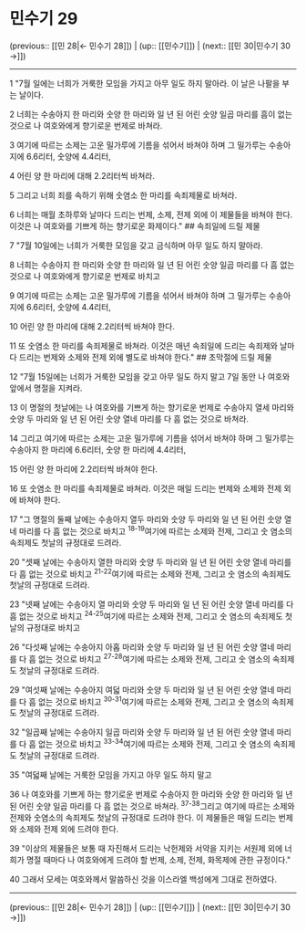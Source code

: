 # 민수기 29

(previous:: [[민 28|← 민수기 28]]) | (up:: [[민수기]]) | (next:: [[민 30|민수기 30 →]])

***




1 
"7월 일에는 너희가 거룩한 모임을 가지고 아무 일도 하지 말아라. 이 날은 나팔을 부는 날이다. 



2 
너희는 수송아지 한 마리와 숫양 한 마리와 일 년 된 어린 숫양 일곱 마리를 흠이 없는 것으로 나 여호와에게 향기로운 번제로 바쳐라. 



3 
여기에 따르는 소제는 고운 밀가루에 기름을 섞어서 바쳐야 하며 그 밀가루는 수송아지에 6.6리터, 숫양에 4.4리터, 



4 
어린 양 한 마리에 대해 2.2리터씩 바쳐라. 



5 
그리고 너희 죄를 속하기 위해 숫염소 한 마리를 속죄제물로 바쳐라. 



6 
너희는 매월 초하루와 날마다 드리는 번제, 소제, 전제 외에 이 제물들을 바쳐야 한다. 이것은 나 여호와를 기쁘게 하는 향기로운 화제이다." ## 속죄일에 드릴 제물 



7 
"7월 10일에는 너희가 거룩한 모임을 갖고 금식하며 아무 일도 하지 말아라. 



8 
너희는 수송아지 한 마리와 숫양 한 마리와 일 년 된 어린 숫양 일곱 마리를 다 흠 없는 것으로 나 여호와에게 향기로운 번제로 바치고 



9 
여기에 따르는 소제는 고운 밀가루에 기름을 섞어서 바쳐야 하며 그 밀가루는 수송아지에 6.6리터, 숫양에 4.4리터, 



10 
어린 양 한 마리에 대해 2.2리터씩 바쳐야 한다. 



11 
또 숫염소 한 마리를 속죄제물로 바쳐라. 이것은 매년 속죄일에 드리는 속죄제와 날마다 드리는 번제와 소제와 전제 외에 별도로 바쳐야 한다." ## 초막절에 드릴 제물 



12 
"7월 15일에는 너희가 거룩한 모임을 갖고 아무 일도 하지 말고 7일 동안 나 여호와 앞에서 명절을 지켜라. 



13 
이 명절의 첫날에는 나 여호와를 기쁘게 하는 향기로운 번제로 수송아지 열세 마리와 숫양 두 마리와 일 년 된 어린 숫양 열네 마리를 다 흠 없는 것으로 바쳐라. 



14 
그리고 여기에 따르는 소제는 고운 밀가루에 기름을 섞어서 바쳐야 하며 그 밀가루는 수송아지 한 마리에 6.6리터, 숫양 한 마리에 4.4리터, 



15 
어린 양 한 마리에 2.2리터씩 바쳐야 한다. 



16 
또 숫염소 한 마리를 속죄제물로 바쳐라. 이것은 매일 드리는 번제와 소제와 전제 외에 바쳐야 한다. 



17 
"그 명절의 둘째 날에는 수송아지 열두 마리와 숫양 두 마리와 일 년 된 어린 숫양 열네 마리를 다 흠 없는 것으로 바치고 <sup class="versenum">18-19</sup>여기에 따르는 소제와 전제, 그리고 숫 염소의 속죄제도 첫날의 규정대로 드려라. 



20 
"셋째 날에는 수송아지 열한 마리와 숫양 두 마리와 일 년 된 어린 숫양 열네 마리를 다 흠 없는 것으로 바치고 <sup class="versenum">21-22</sup>여기에 따르는 소제와 전제, 그리고 숫 염소의 속죄제도 첫날의 규정대로 드려라. 



23 
"넷째 날에는 수송아지 열 마리와 숫양 두 마리와 일 년 된 어린 숫양 열네 마리를 다 흠 없는 것으로 바치고 <sup class="versenum">24-25</sup>여기에 따르는 소제와 전제, 그리고 숫 염소의 속죄제도 첫날의 규정대로 바치고 



26 
"다섯째 날에는 수송아지 아홉 마리와 숫양 두 마리와 일 년 된 어린 숫양 열네 마리를 다 흠 없는 것으로 바치고 <sup class="versenum">27-28</sup>여기에 따르는 소제와 전제, 그리고 숫 염소의 속죄제도 첫날의 규정대로 드려라. 



29 
"여섯째 날에는 수송아지 여덟 마리와 숫양 두 마리와 일 년 된 어린 숫양 열네 마리를 다 흠 없는 것으로 바치고 <sup class="versenum">30-31</sup>여기에 따르는 소제와 전제, 그리고 숫 염소의 속죄제도 첫날의 규정대로 드려라. 



32 
"일곱째 날에는 수송아지 일곱 마리와 숫양 두 마리와 일 년 된 어린 숫양 열네 마리를 다 흠 없는 것으로 바치고 <sup class="versenum">33-34</sup>여기에 따르는 소제와 전제, 그리고 숫 염소의 속죄제도 첫날의 규정대로 드려라. 



35 
"여덟째 날에는 거룩한 모임을 가지고 아무 일도 하지 말고 



36 
나 여호와를 기쁘게 하는 향기로운 번제로 수송아지 한 마리와 숫양 한 마리와 일 년 된 어린 숫양 일곱 마리를 다 흠 없는 것으로 바쳐라. <sup class="versenum">37-38</sup>그리고 여기에 따르는 소제와 전제와 숫염소의 속죄제도 첫날의 규정대로 드려야 한다. 이 제물들은 매일 드리는 번제와 소제와 전제 외에 드려야 한다. 



39 
"이상의 제물들은 보통 때 자진해서 드리는 낙헌제와 서약을 지키는 서원제 외에 너희가 명절 때마다 나 여호와에게 드려야 할 번제, 소제, 전제, 화목제에 관한 규정이다." 



40 
그래서 모세는 여호와께서 말씀하신 것을 이스라엘 백성에게 그대로 전하였다.

***

(previous:: [[민 28|← 민수기 28]]) | (up:: [[민수기]]) | (next:: [[민 30|민수기 30 →]])
